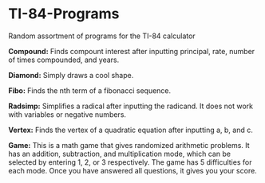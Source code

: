 # TI-84-Programs
Random assortment of programs for the TI-84 calculator

**Compound:**
Finds compount interest after inputting principal, rate, number of times compounded, and years.

**Diamond:**
Simply draws a cool shape.

**Fibo:**
Finds the nth term of a fibonacci sequence.

**Radsimp:**
Simplifies a radical after inputting the radicand. It does not work with variables or negative numbers.

**Vertex:**
Finds the vertex of a quadratic equation after inputting a, b, and c.

**Game:**
This is a math game that gives randomized arithmetic problems. It has an addition, subtraction, and multiplication mode, which can be selected by entering 1, 2, or 3 respectively. The game has 5 difficulties for each mode. Once you have answered all questions, it gives you your score.
